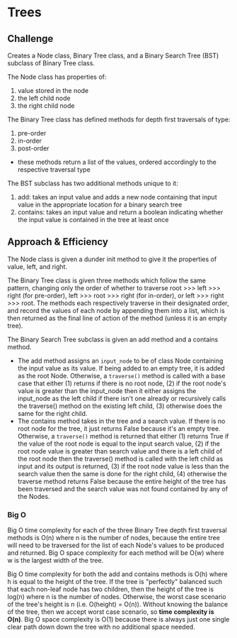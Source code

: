 # Trees

## Challenge

Creates a Node class, Binary Tree class, and a Binary Search Tree (BST) subclass of Binary Tree class.

The Node class has properties of:

1. value stored in the node
2. the left child node
3. the right child node

The Binary Tree class has defined methods for depth first traversals of type:

1. pre-order
2. in-order
3. post-order

- these methods return a list of the values, ordered accordingly to the respective traversal type

The BST subclass has two additional methods unique to it:

1. add: takes an input value and adds a new node containing that input value in the appropriate location for a binary search tree
2. contains: takes an input value and return a boolean indicating whether the input value is contained in the tree at least once

## Approach & Efficiency

The Node class is given a dunder init method to give it the properties of value, left, and right.

The Binary Tree class is given three methods which follow the same pattern, changing only the order of whether to traverse root >>> left >>> right (for pre-order), left >>> root >>> right (for in-order), or left >>> right >>> root. The methods each respectively traverse in their designated order, and record the values of each node by appending them into a list, which is then returned as the final line of action of the method (unless it is an empty tree).

The Binary Search Tree subclass is given an add method and a contains method.

- The add method assigns an `input_node` to be of class Node containing the input value as its value. If being added to an empty tree, it is added as the root Node. Otherwise, a `traverse()` method is called with a base case that either (1) returns if there is no root node, (2) if the root node's value is greater than the input_node then it either assigns the input_node as the left child if there isn't one already or recursively calls the traverse() method on the existing left child, (3) otherwise does the same for the right child.
- The contains method takes in the tree and a search value. If there is no root node for the tree, it just returns False because it's an empty tree. Otherwise, a `traverse()` method is returned that either (1) returns True if the value of the root node is equal to the input search value, (2) if the root node value is greater than search value and there is a left child of the root node then the traverse() method is called with the left child as input and its output is returned, (3) if the root node value is less than the search value then the same is done for the right child, (4) otherwise the traverse method returns False because the entire height of the tree has been traversed and the search value was not found contained by any of the Nodes.

### Big O

Big O time complexity for each of the three Binary Tree depth first traversal methods is O(n) where n is the number of nodes, because the entire tree will need to be traversed for the list of each Node's values to be produced and returned. Big O space complexity for each method will be O(w) where w is the largest width of the tree.

Big O time complexity for both the add and contains methods is O(h) where h is equal to the height of the tree. If the tree is "perfectly" balanced such that each non-leaf node has two children, then the height of the tree is log(n) where n is the number of nodes. Otherwise, the worst case scenario of the tree's height is n (i.e. O(height) = O(n)). Without knowing the balance of the tree, then we accept worst case scenario, so **time complexity is O(n)**. Big O space complexity is O(1) because there is always just one single clear path down down the tree with no additional space needed.

